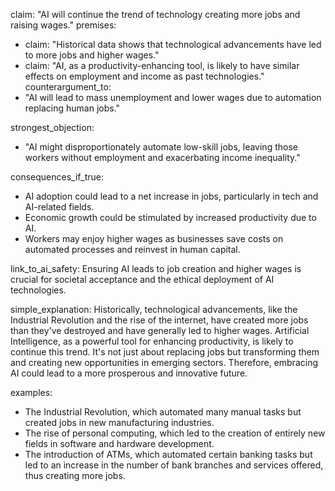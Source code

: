 claim: "AI will continue the trend of technology creating more jobs and raising wages."
premises:
  - claim: "Historical data shows that technological advancements have led to more jobs and higher wages."
  - claim: "AI, as a productivity-enhancing tool, is likely to have similar effects on employment and income as past technologies."
counterargument_to:
  - "AI will lead to mass unemployment and lower wages due to automation replacing human jobs."

strongest_objection:
  - "AI might disproportionately automate low-skill jobs, leaving those workers without employment and exacerbating income inequality."

consequences_if_true:
  - AI adoption could lead to a net increase in jobs, particularly in tech and AI-related fields.
  - Economic growth could be stimulated by increased productivity due to AI.
  - Workers may enjoy higher wages as businesses save costs on automated processes and reinvest in human capital.

link_to_ai_safety:
  Ensuring AI leads to job creation and higher wages is crucial for societal acceptance and the ethical deployment of AI technologies.

simple_explanation:
  Historically, technological advancements, like the Industrial Revolution and the rise of the internet, have created more jobs than they've destroyed and have generally led to higher wages. Artificial Intelligence, as a powerful tool for enhancing productivity, is likely to continue this trend. It's not just about replacing jobs but transforming them and creating new opportunities in emerging sectors. Therefore, embracing AI could lead to a more prosperous and innovative future.

examples:
  - The Industrial Revolution, which automated many manual tasks but created jobs in new manufacturing industries.
  - The rise of personal computing, which led to the creation of entirely new fields in software and hardware development.
  - The introduction of ATMs, which automated certain banking tasks but led to an increase in the number of bank branches and services offered, thus creating more jobs.